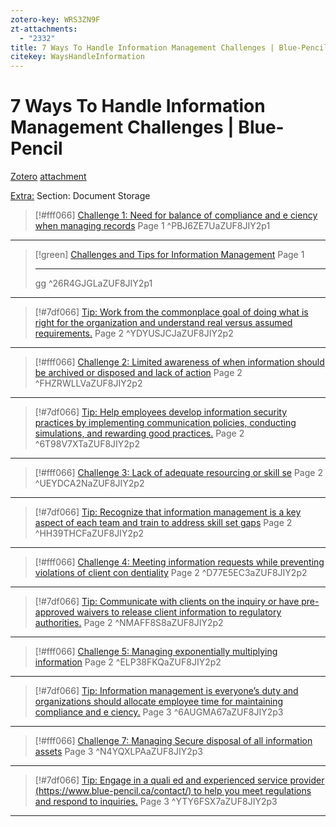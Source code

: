 ```yaml
---
zotero-key: WRS3ZN9F
zt-attachments:
  - "2332"
title: 7 Ways To Handle Information Management Challenges | Blue-Pencil
citekey: WaysHandleInformation
---
```

# 7 Ways To Handle Information Management Challenges | Blue-Pencil

[Zotero](zotero://select/library/items/WRS3ZN9F) [attachment](<file:///G:/Zotero/storage/ZUF8JIY2/7%20Ways%20To%20Handle%20Information%20Management%20Challenges%20%20Blue-Pencil.pdf>)

  <u>Extra:</u> 
  Section: Document Storage


> [!#fff066] [Challenge 1: Need for balance of compliance and e ciency when managing records](zotero://open-pdf/library/items/ZUF8JIY2?page=1&annotation=PBJ6ZE7U) Page 1
> ^PBJ6ZE7UaZUF8JIY2p1

---

> [!green] [Challenges and Tips for Information Management](zotero://open-pdf/library/items/ZUF8JIY2?page=1&annotation=26R4GJGL) Page 1
> 
> ---
> gg
> ^26R4GJGLaZUF8JIY2p1

---

> [!#7df066] [Tip: Work from the commonplace goal of doing what is right for the organization and understand real versus assumed requirements.](zotero://open-pdf/library/items/ZUF8JIY2?page=2&annotation=YDYUSJCJ) Page 2
> ^YDYUSJCJaZUF8JIY2p2

---

> [!#fff066] [Challenge 2: Limited awareness of when information should be archived or disposed and lack of action](zotero://open-pdf/library/items/ZUF8JIY2?page=2&annotation=FHZRWLLV) Page 2
> ^FHZRWLLVaZUF8JIY2p2

---

> [!#7df066] [Tip: Help employees develop information security practices by implementing communication policies, conducting simulations, and rewarding good practices.](zotero://open-pdf/library/items/ZUF8JIY2?page=2&annotation=6T98V7XT) Page 2
> ^6T98V7XTaZUF8JIY2p2

---

> [!#fff066] [Challenge 3: Lack of adequate resourcing or skill se](zotero://open-pdf/library/items/ZUF8JIY2?page=2&annotation=UEYDCA2N) Page 2
> ^UEYDCA2NaZUF8JIY2p2

---

> [!#7df066] [Tip: Recognize that information management is a key aspect of each team and train to address skill set gaps](zotero://open-pdf/library/items/ZUF8JIY2?page=2&annotation=HH39THCF) Page 2
> ^HH39THCFaZUF8JIY2p2

---

> [!#fff066] [Challenge 4: Meeting information requests while preventing violations of client con dentiality](zotero://open-pdf/library/items/ZUF8JIY2?page=2&annotation=D77E5EC3) Page 2
> ^D77E5EC3aZUF8JIY2p2

---

> [!#7df066] [Tip: Communicate with clients on the inquiry or have pre-approved waivers to release client information to regulatory authorities.](zotero://open-pdf/library/items/ZUF8JIY2?page=2&annotation=NMAFF8S8) Page 2
> ^NMAFF8S8aZUF8JIY2p2

---

> [!#fff066] [Challenge 5: Managing exponentially multiplying information](zotero://open-pdf/library/items/ZUF8JIY2?page=2&annotation=ELP38FKQ) Page 2
> ^ELP38FKQaZUF8JIY2p2

---

> [!#7df066] [Tip: Information management is everyone’s duty and organizations should allocate employee time for maintaining compliance and e ciency.](zotero://open-pdf/library/items/ZUF8JIY2?page=3&annotation=6AUGMA67) Page 3
> ^6AUGMA67aZUF8JIY2p3

---

> [!#fff066] [Challenge 7: Managing Secure disposal of all information assets](zotero://open-pdf/library/items/ZUF8JIY2?page=3&annotation=N4YQXLPA) Page 3
> ^N4YQXLPAaZUF8JIY2p3

---

> [!#7df066] [Tip: Engage in a quali ed and experienced service provider (https://www.blue-pencil.ca/contact/) to help you meet regulations and respond to inquiries.](zotero://open-pdf/library/items/ZUF8JIY2?page=3&annotation=YTY6FSX7) Page 3
> ^YTY6FSX7aZUF8JIY2p3

---
